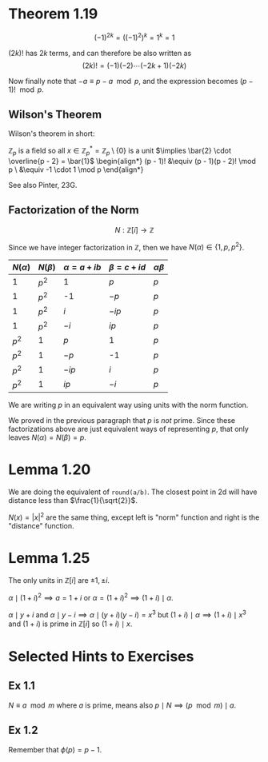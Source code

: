 # Theorem 1.19

$$(-1)^{2k} = ((-1)^2)^k = 1^k = 1$$

$(2k)!$ has $2k$ terms, and can therefore be also written as
$$(2k)! = (-1)(-2)\cdots(-2k + 1)(-2k)$$

Now finally note that $-a \equiv p - a \mod p$, and the expression
becomes $(p - 1)! \mod p$.

## Wilson's Theorem

Wilson's theorem in short:

$\mathbb{Z}_p$ is a field so all $x \in \mathbb{Z}_p^* = \mathbb{Z}_p \setminus \{ 0 \}$ is a unit
$\implies \bar{2} \cdot \overline{p - 2} = \bar{1}$
\begin{align*}
(p - 1)! &\equiv (p - 1)(p - 2)! \mod p \\
    &\equiv -1 \cdot 1 \mod p
\end{align*}

See also Pinter, 23G.

## Factorization of the Norm

$$ N : \mathbb{Z}[i] \rightarrow \mathbb{Z}$$

Since we have integer factorization in $\mathbb{Z}$, then we have $N(\alpha) \in \{ 1, p, p^2 \}$.

| $N(\alpha)$ | $N(\beta)$ | $\alpha = a + ib$ | $\beta = c + id$ | $\alpha \beta$ |
|-------------|------------|-------------------|------------------|----------------|
| 1           | $p^2$      | 1                 | $p$              | $p$            |
| 1           | $p^2$      | -1                | $-p$             | $p$            |
| 1           | $p^2$      | $i$               | $-ip$            | $p$            |
| 1           | $p^2$      | $-i$              | $ip$             | $p$            |
| $p^2$       | 1          | $p$               | 1                | $p$            |
| $p^2$       | 1          | $-p$              | -1               | $p$            |
| $p^2$       | 1          | $-ip$             | $i$              | $p$            |
| $p^2$       | 1          | $ip$              | $-i$             | $p$            |

We are writing $p$ in an equivalent way using units with the norm function.

We proved in the previous paragraph that $p$ is *not* prime. Since these factorizations
above are just equivalent ways of representing $p$, that only leaves
$N(\alpha) = N(\beta) = p$.

# Lemma 1.20

We are doing the equivalent of `round(a/b)`. The closest point in 2d will have
distance less than $\frac{1}{\sqrt{2}}$.

$N(x) = |x|^2$ are the same thing, except left is "norm" function and right is
the "distance" function.

# Lemma 1.25

The only units in $\mathbb{Z}[i]$ are $\pm 1, \pm i$.

$\alpha \mid (1 + i)^2 \implies a = 1 + i$ or $\alpha = (1 + i)^2 \implies (1 + i) \mid \alpha$.

$\alpha \mid y + i$ and $\alpha \mid y - i \implies \alpha \mid (y + i)(y - i) = x^3$
but $(1 + i) \mid \alpha \implies (1 + i) \mid x^3$ and $(1 + i)$ is prime in $\mathbb{Z}[i]$
so $(1 + i) \mid x$.

# Selected Hints to Exercises

## Ex 1.1

$N \equiv a \mod m$ where $a$ is prime, means also $p \mid N \implies (p \mod m) \mid a$.

## Ex 1.2

Remember that $\phi(p) = p - 1$.
